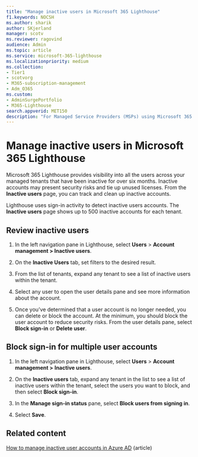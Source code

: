 ```yaml
---
title: "Manage inactive users in Microsoft 365 Lighthouse"
f1.keywords: NOCSH
ms.author: sharik
author: SKjerland
manager: scotv
ms.reviewer: ragovind
audience: Admin
ms.topic: article
ms.service: microsoft-365-lighthouse
ms.localizationpriority: medium
ms.collection:
- Tier1
- scotvorg
- M365-subscription-management
- Adm_O365
ms.custom:
- AdminSurgePortfolio
- M365-Lighthouse                         
search.appverid: MET150
description: "For Managed Service Providers (MSPs) using Microsoft 365 Lighthouse, learn how to manage inactive users."
---
```


# Manage inactive users in Microsoft 365 Lighthouse

Microsoft 365 Lighthouse provides visibility into all the users across your managed tenants that have been inactive for over six months. Inactive accounts may present security risks and tie up unused licenses. From the **Inactive users** page, you can track and clean up inactive accounts.

Lighthouse uses sign-in activity to detect inactive users accounts. The **Inactive users** page shows up to 500 inactive accounts for each tenant.

## Review inactive users

1. In the left navigation pane in Lighthouse, select **Users** > **Account management > Inactive users**.

2. On the **Inactive Users** tab, set filters to the desired result.

3. From the list of tenants, expand any tenant to see a list of inactive users within the tenant.

4. Select any user to open the user details pane and see more information about the account.

5. Once you’ve determined that a user account is no longer needed, you can delete or block the account. At the minimum, you should block the user account to reduce security risks. From the user details pane, select **Block sign-in** or **Delete user**.

## Block sign-in for multiple user accounts

1. In the left navigation pane in Lighthouse, select **Users** > **Account management >** **Inactive users**.

2. On the **Inactive users** tab, expand any tenant in the list to see a list of inactive users within the tenant, select the users you want to block, and then select **Block sign-in**.

3. In the **Manage sign-in status** pane, select **Block users from signing in**.

4. Select **Save**.

## Related content

[How to manage inactive user accounts in Azure AD](/azure/active-directory/reports-monitoring/howto-manage-inactive-user-accounts) (article)
